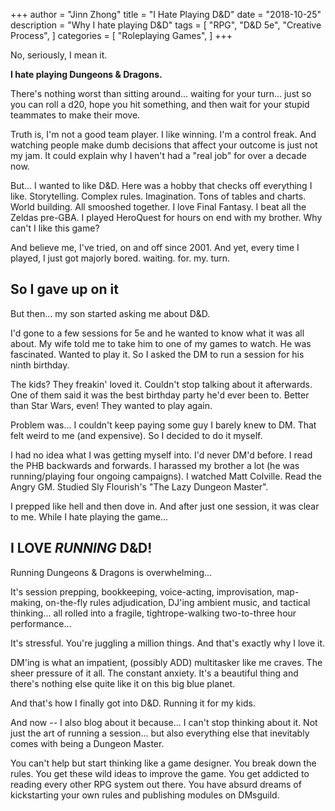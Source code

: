 +++
author = "Jinn Zhong"
title = "I Hate Playing D&D"
date = "2018-10-25"
description = "Why I hate playing D&D"
tags = [
    "RPG",
    "D&D 5e",
    "Creative Process",
]
categories = [
    "Roleplaying Games",
]
+++

No, seriously, I mean it. 

**I hate playing Dungeons & Dragons.**

There's nothing worst than sitting around... waiting for your turn... just so you can roll a d20, hope you hit something, and then wait for your stupid teammates to make their move.

Truth is, I'm not a good team player. I like winning. I'm a control freak. And watching people make dumb decisions that affect your outcome is just not my jam. It could explain why I haven't had a "real job" for over a decade now.

But... I wanted to like D&D. Here was a hobby that checks off everything I like. Storytelling. Complex rules. Imagination. Tons of tables and charts. World building. All smooshed together. I love Final Fantasy. I beat all the Zeldas pre-GBA. I played HeroQuest for hours on end with my brother. Why can't I like this game?

And believe me, I've tried, on and off since 2001. And yet, every time I played, I just got majorly bored. waiting. for. my. turn.

## So I gave up on it

But then... my son started asking me about D&D.

I'd gone to a few sessions for 5e and he wanted to know what it was all about. My wife told me to take him to one of my games to watch. He was fascinated. Wanted to play it. So I asked the DM to run a session for his ninth birthday.

The kids? They freakin' loved it. Couldn't stop talking about it afterwards. One of them said it was the best birthday party he'd ever been to. Better than Star Wars, even! They wanted to play again.

Problem was... I couldn't keep paying some guy I barely knew to DM. That felt weird to me (and expensive). So I decided to do it myself.

I had no idea what I was getting myself into. I'd never DM'd before. I read the PHB backwards and forwards. I harassed my brother a lot (he was running/playing four ongoing campaigns). I watched Matt Colville. Read the Angry GM. Studied Sly Flourish's "The Lazy Dungeon Master".

I prepped like hell and then dove in. And after just one session, it was clear to me. While I hate playing the game...

## I LOVE *RUNNING* D&D!

Running Dungeons & Dragons is overwhelming...

It's session prepping, bookkeeping, voice-acting, improvisation, map-making, on-the-fly rules adjudication, DJ'ing ambient music, and tactical thinking... all rolled into a fragile, tightrope-walking two-to-three hour performance...

It's stressful. You're juggling a million things. And that's exactly why I love it.

DM'ing is what an impatient, (possibly ADD) multitasker like me craves. The sheer pressure of it all. The constant anxiety. It's a beautiful thing and there's nothing else quite like it on this big blue planet.

And that's how I finally got into D&D. Running it for my kids.

And now -- I also blog about it because... I can't stop thinking about it. Not just the art of running a session... but also everything else that inevitably comes with being a Dungeon Master. 

You can't help but start thinking like a game designer. You break down the rules. You get these wild ideas to improve the game. You get addicted to reading every other RPG system out there. You have absurd dreams of kickstarting your own rules and publishing modules on DMsguild.
